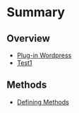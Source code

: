 # Summary

## Overview

* [Plug-in Wordpress](README.md)
* [Test1](test1.md)

## Methods

* [Defining Methods](methods.md)

